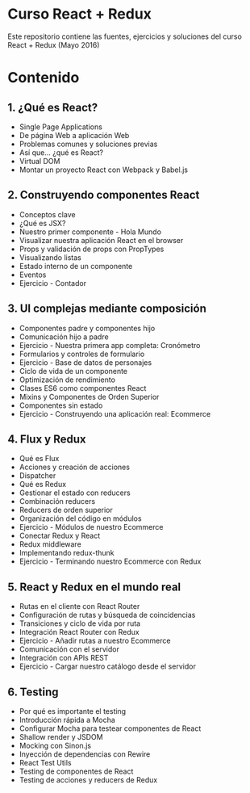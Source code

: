 # Curso React + Redux

Este repositorio contiene las fuentes, ejercicios y soluciones del curso React + Redux (Mayo 2016)

# Contenido
## 1. ¿Qué es React?
- Single Page Applications
- De página Web a aplicación Web
- Problemas comunes y soluciones previas
- Así que... ¿qué es React?
- Virtual DOM
- Montar un proyecto React con Webpack y Babel.js

## 2. Construyendo componentes React
- Conceptos clave
- ¿Qué es JSX?
- Nuestro primer componente - Hola Mundo
- Visualizar nuestra aplicación React en el browser
- Props y validación de props con PropTypes
- Visualizando listas
- Estado interno de un componente
- Eventos
- Ejercicio - Contador

## 3. UI complejas mediante composición
- Componentes padre y componentes hijo
- Comunicación hijo a padre
- Ejercicio - Nuestra primera app completa: Cronómetro
- Formularios y controles de formulario
- Ejercicio - Base de datos de personajes
- Ciclo de vida de un componente
- Optimización de rendimiento
- Clases ES6 como componentes React
- Mixins y Componentes de Orden Superior
- Componentes sin estado
- Ejercicio - Construyendo una aplicación real: Ecommerce


## 4. Flux y Redux
- Qué es Flux
- Acciones y creación de acciones
- Dispatcher
- Qué es Redux
- Gestionar el estado con reducers
- Combinación reducers
- Reducers de orden superior
- Organización del código en módulos
- Ejercicio - Módulos de nuestro Ecommerce
- Conectar Redux y React
- Redux middleware
- Implementando redux-thunk
- Ejercicio - Terminando nuestro Ecommerce con Redux

## 5. React y Redux en el mundo real
- Rutas en el cliente con React Router
- Configuración de rutas y búsqueda de coincidencias
- Transiciones y ciclo de vida por ruta
- Integración React Router con Redux
- Ejercicio - Añadir rutas a nuestro Ecommerce
- Comunicación con el servidor
- Integración con APIs REST
- Ejercicio - Cargar nuestro catálogo desde el servidor

## 6. Testing
- Por qué es importante el testing
- Introducción rápida a Mocha
- Configurar Mocha para testear componentes de React
- Shallow render y JSDOM
- Mocking con Sinon.js
- Inyección de dependencias con Rewire
- React Test Utils
- Testing de componentes de React
- Testing de acciones y reducers de Redux

